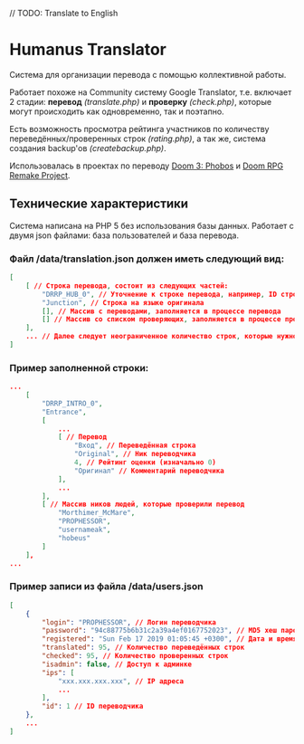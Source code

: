 // TODO: Translate to English

# Humanus Translator

Система для организации перевода с помощью коллективной работы.

Работает похоже на Community систему Google Translator, т.е. включает 2 стадии: **перевод** *(translate.php)* и **проверку** *(check.php)*, которые могут происходить как одновременно, так и поэтапно.

Есть возможность просмотра рейтинга участников по количеству переведённых/проверенных строк *(rating.php)*, а так же, система создания backup'ов *(createbackup.php)*.

Использовалась в проектах по переводу [Doom 3: Phobos](http://i.iddqd.ru/viewtopic.php?t=1760) и [Doom RPG Remake Project](http://i.iddqd.ru/viewtopic.php?p=107332).

## Технические характеристики

Система написана на PHP 5 без использования базы данных. Работает с двумя json файлами: база пользователей и база перевода.

### Файл /data/translation.json должен иметь следующий вид:

```json
[
    [ // Строка перевода, состоит из следующих частей:
        "DRRP_HUB_0", // Уточнение к строке перевода, например, ID строки.
        "Junction", // Строка на языке оригинала
        [], // Массив с переводами, заполняется в процессе перевода
        [] // Массив со списком проверяющих, заполняется в процессе проверки
    ],
    ... // Далее следует неограниченное количество строк, которые нужно перевести
]
```

### Пример заполненной строки:

```json
...
    [
        "DRRP_INTRO_0",
        "Entrance",
        [
            ...
            [ // Перевод
                "Вход", // Переведённая строка
                "Original", // Ник переводчика
                4, // Рейтинг оценки (изначально 0)
                "Оригинал" // Комментарий переводчика
            ],
            ...
        ],
        [ // Массив ников людей, которые проверили перевод
            "Morthimer_McMare",
            "PROPHESSOR",
            "usernameak",
            "hobeus"
        ]
    ],
...
```

### Пример записи из файла /data/users.json

```json
[
    {
        "login": "PROPHESSOR", // Логин переводчика
        "password": "94c88775b6b31c2a39a4ef0167752023", // MD5 хеш пароля
        "registered": "Sun Feb 17 2019 01:05:45 +0300", // Дата и время регистрации
        "translated": 95, // Количество переведённых строк
        "checked": 95, // Количество проверенных строк
        "isadmin": false, // Доступ к админке
        "ips": [
            "xxx.xxx.xxx.xxx", // IP адреса
            ...
        ],
        "id": 1 // ID переводчика
    },
    ...
]
```
